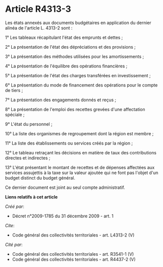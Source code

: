 # Article R4313-3

Les états annexés aux documents budgétaires en application du dernier alinéa de l'article L. 4313-2 sont :

1° Les tableaux récapitulant l'état des emprunts et dettes ;

2° La présentation de l'état des dépréciations et des provisions ;

3° La présentation des méthodes utilisées pour les amortissements ;

4° La présentation de l'équilibre des opérations financières ;

5° La présentation de l'état des charges transférées en investissement ;

6° La présentation du mode de financement des opérations pour le compte de tiers ;

7° La présentation des engagements donnés et reçus ;

8° La présentation de l'emploi des recettes grevées d'une affectation spéciale ;

9° L'état du personnel ;

10° La liste des organismes de regroupement dont la région est membre ;

11° La liste des établissements ou services créés par la région ;

12° Le tableau retraçant les décisions en matière de taux des contributions directes et indirectes ;

13° L'état présentant le montant de recettes et de dépenses affectées aux services assujettis à la taxe sur la valeur ajoutée
qui ne font pas l'objet d'un budget distinct du budget général.

Ce dernier document est joint au seul compte administratif.

**Liens relatifs à cet article**

_Créé par_:

  - Décret n°2009-1785 du 31 décembre 2009 - art. 1

_Cite_:

  - Code général des collectivités territoriales - art. L4313-2 (V)

_Cité par_:

  - Code général des collectivités territoriales - art. R3541-1 (V)
  - Code général des collectivités territoriales - art. R4437-2 (V)
